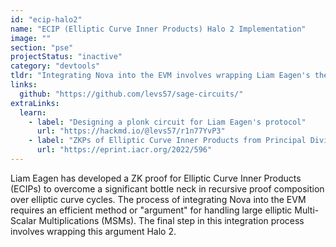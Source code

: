 ```yaml
---
id: "ecip-halo2"
name: "ECIP (Elliptic Curve Inner Products) Halo 2 Implementation"
image: ""
section: "pse"
projectStatus: "inactive"
category: "devtools"
tldr: "Integrating Nova into the EVM involves wrapping Liam Eagen's theoretical ECIP argument in Halo 2"
links:
  github: "https://github.com/levs57/sage-circuits/"
extraLinks:
  learn:
    - label: "Designing a plonk circuit for Liam Eagen's protocol"
      url: "https://hackmd.io/@levs57/r1n77YvP3"
    - label: "ZKPs of Elliptic Curve Inner Products from Principal Divisors and Weil Reciprocity"
      url: "https://eprint.iacr.org/2022/596"
---
```


Liam Eagen has developed a ZK proof for Elliptic Curve Inner Products (ECIPs) to overcome a significant bottle neck in recursive proof composition over elliptic curve cycles. The process of integrating Nova into the EVM requires an efficient method or "argument" for handling large elliptic Multi-Scalar Multiplications (MSMs). The final step in this integration process involves wrapping this argument Halo 2.
